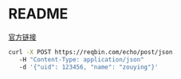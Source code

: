 # README

[官方链接](https://reqbin.com/curl)

```bash
curl -X POST https://reqbin.com/echo/post/json 
   -H "Content-Type: application/json"
   -d '{"uid": 123456, "name": "zouying"}'  
```